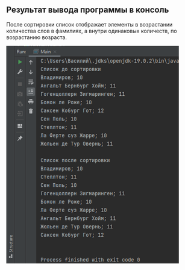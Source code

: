 ## Результат вывода программы в консоль
После сортировки список отображает элементы в возрастании количества слов в фамилиях, а внутри 
одинаковых количеств, по возрастанию возраста.

![Alt-текст](/console.png "скрин консоли")
